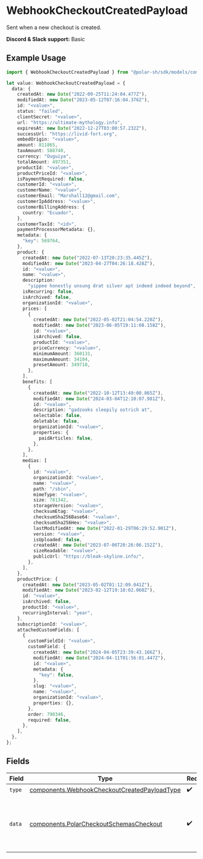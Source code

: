 # WebhookCheckoutCreatedPayload

Sent when a new checkout is created.

**Discord & Slack support:** Basic

## Example Usage

```typescript
import { WebhookCheckoutCreatedPayload } from "@polar-sh/sdk/models/components";

let value: WebhookCheckoutCreatedPayload = {
  data: {
    createdAt: new Date("2022-09-25T11:24:04.477Z"),
    modifiedAt: new Date("2023-05-12T07:16:04.376Z"),
    id: "<value>",
    status: "failed",
    clientSecret: "<value>",
    url: "https://ultimate-mythology.info",
    expiresAt: new Date("2022-12-27T03:00:57.232Z"),
    successUrl: "https://livid-fort.org",
    embedOrigin: "<value>",
    amount: 811865,
    taxAmount: 588740,
    currency: "Ouguiya",
    totalAmount: 497351,
    productId: "<value>",
    productPriceId: "<value>",
    isPaymentRequired: false,
    customerId: "<value>",
    customerName: "<value>",
    customerEmail: "Marshall12@gmail.com",
    customerIpAddress: "<value>",
    customerBillingAddress: {
      country: "Ecuador",
    },
    customerTaxId: "<id>",
    paymentProcessorMetadata: {},
    metadata: {
      "key": 569764,
    },
    product: {
      createdAt: new Date("2022-07-13T20:23:35.445Z"),
      modifiedAt: new Date("2023-04-27T04:26:18.428Z"),
      id: "<value>",
      name: "<value>",
      description:
        "yippee honestly unsung drat silver apt indeed indeed beyond",
      isRecurring: false,
      isArchived: false,
      organizationId: "<value>",
      prices: [
        {
          createdAt: new Date("2022-05-02T21:04:54.220Z"),
          modifiedAt: new Date("2023-06-05T19:11:08.158Z"),
          id: "<value>",
          isArchived: false,
          productId: "<value>",
          priceCurrency: "<value>",
          minimumAmount: 360131,
          maximumAmount: 34104,
          presetAmount: 349710,
        },
      ],
      benefits: [
        {
          createdAt: new Date("2022-10-12T13:49:00.865Z"),
          modifiedAt: new Date("2024-03-04T12:10:07.981Z"),
          id: "<value>",
          description: "gadzooks sleepily ostrich at",
          selectable: false,
          deletable: false,
          organizationId: "<value>",
          properties: {
            paidArticles: false,
          },
        },
      ],
      medias: [
        {
          id: "<value>",
          organizationId: "<value>",
          name: "<value>",
          path: "/sbin",
          mimeType: "<value>",
          size: 781342,
          storageVersion: "<value>",
          checksumEtag: "<value>",
          checksumSha256Base64: "<value>",
          checksumSha256Hex: "<value>",
          lastModifiedAt: new Date("2022-01-29T06:29:52.901Z"),
          version: "<value>",
          isUploaded: false,
          createdAt: new Date("2023-07-06T20:26:06.152Z"),
          sizeReadable: "<value>",
          publicUrl: "https://bleak-skyline.info/",
        },
      ],
    },
    productPrice: {
      createdAt: new Date("2023-05-02T01:12:09.041Z"),
      modifiedAt: new Date("2023-02-12T19:18:02.060Z"),
      id: "<value>",
      isArchived: false,
      productId: "<value>",
      recurringInterval: "year",
    },
    subscriptionId: "<value>",
    attachedCustomFields: [
      {
        customFieldId: "<value>",
        customField: {
          createdAt: new Date("2024-04-05T23:39:43.166Z"),
          modifiedAt: new Date("2024-04-11T01:56:01.447Z"),
          id: "<value>",
          metadata: {
            "key": false,
          },
          slug: "<value>",
          name: "<value>",
          organizationId: "<value>",
          properties: {},
        },
        order: 790346,
        required: false,
      },
    ],
  },
};
```

## Fields

| Field                                                                                                        | Type                                                                                                         | Required                                                                                                     | Description                                                                                                  |
| ------------------------------------------------------------------------------------------------------------ | ------------------------------------------------------------------------------------------------------------ | ------------------------------------------------------------------------------------------------------------ | ------------------------------------------------------------------------------------------------------------ |
| `type`                                                                                                       | [components.WebhookCheckoutCreatedPayloadType](../../models/components/webhookcheckoutcreatedpayloadtype.md) | :heavy_check_mark:                                                                                           | N/A                                                                                                          |
| `data`                                                                                                       | [components.PolarCheckoutSchemasCheckout](../../models/components/polarcheckoutschemascheckout.md)           | :heavy_check_mark:                                                                                           | Checkout session data retrieved using an access token.                                                       |